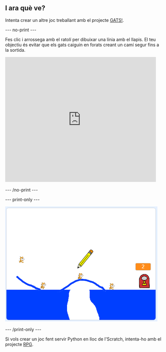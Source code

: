## I ara què ve?

Intenta crear un altre joc treballant amb el projecte [GATS!](https://projects.raspberrypi.org/ca-ES/projects/cats?utm_source=pathway&utm_medium=whatnext&utm_campaign=projects).

--- no-print ---

Fes clic i arrossega amb el ratolí per dibuixar una línia amb el llapis. El teu objectiu és evitar que els gats caiguin en forats creant un camí segur fins a la sortida.

<div class="scratch-preview">
  <iframe allowtransparency="true" width="485" height="402" src="https://scratch.mit.edu/projects/embed/253667883/?autostart=false" frameborder="0" scrolling="no"></iframe>
</div>

--- /no-print ---

--- print-only ---

![Gats acabats](images/cats-finished.png)

--- /print-only ---

Si vols crear un joc fent servir Python en lloc de l'Scratch, intenta-ho amb el projecte [RPG](https://projects.raspberrypi.org/ca-ES/projects/rpg?utm_source=pathway&utm_medium=whatnext&utm_campaign=projects).